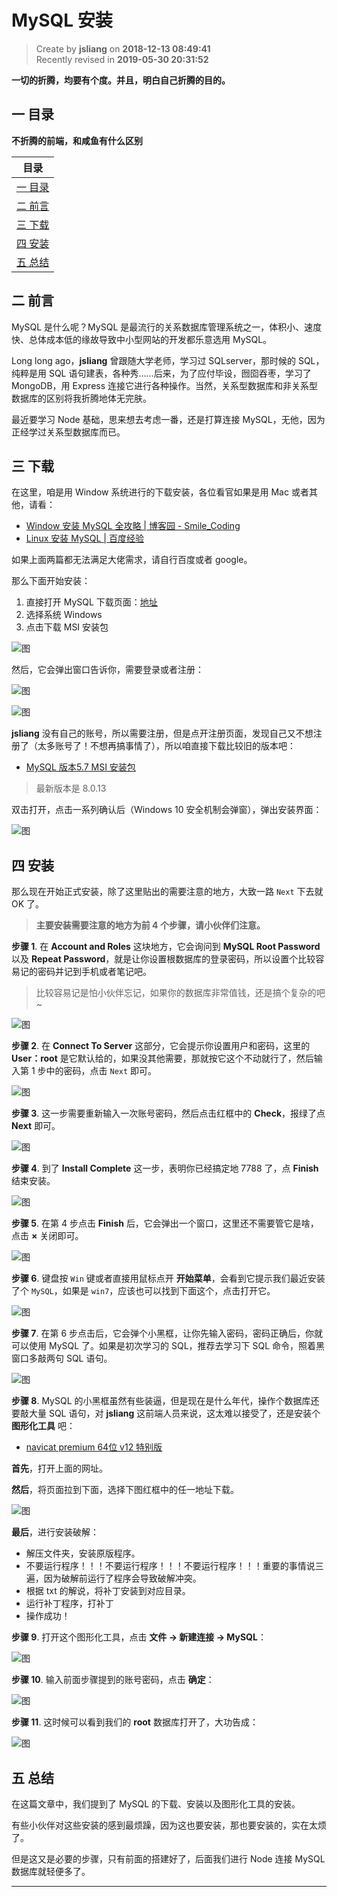 MySQL 安装
===

> Create by **jsliang** on **2018-12-13 08:49:41**  
> Recently revised in **2019-05-30 20:31:52**

**一切的折腾，均要有个度。并且，明白自己折腾的目的。**  

## <a name="chapter-one" id="chapter-one">一 目录</a>

**不折腾的前端，和咸鱼有什么区别**

| 目录 |                                                                             
| --- | 
| [一 目录](#chapter-one) | 
| [二 前言](#chapter-two) |
| [三 下载](#chapter-three) |
| [四 安装](#chapter-four) |
| [五 总结](#chapter-five) |

## <a name="chapter-two" id="chapter-two">二 前言</a>



MySQL 是什么呢？MySQL 是最流行的关系数据库管理系统之一，体积小、速度快、总体成本低的缘故导致中小型网站的开发都乐意选用 MySQL。  

Long long ago，**jsliang** 曾跟随大学老师，学习过 SQLserver，那时候的 SQL，纯粹是用 SQL 语句建表，各种秀……后来，为了应付毕设，囫囵吞枣，学习了 MongoDB，用 Express 连接它进行各种操作。当然，关系型数据库和非关系型数据库的区别将我折腾地体无完肤。  

最近要学习 Node 基础，思来想去考虑一番，还是打算连接 MySQL，无他，因为正经学过关系型数据库而已。  

## <a name="chapter-three" id="chapter-three">三 下载</a>



在这里，咱是用 Window 系统进行的下载安装，各位看官如果是用 Mac 或者其他，请看：

* [Window 安装 MySQL 全攻略 | 博客园 - Smile_Coding](https://www.cnblogs.com/ayyl/p/5978418.html)
* [Linux 安装 MySQL | 百度经验](https://jingyan.baidu.com/article/fec7a1e5f8d3201190b4e782.html)

如果上面两篇都无法满足大佬需求，请自行百度或者 google。

那么下面开始安装：

1. 直接打开 MySQL 下载页面：[地址](https://dev.mysql.com/downloads/mysql/)
2. 选择系统 Windows
3. 点击下载 MSI 安装包

![图](../../public-repertory/img/other-sql-MySQL-1.png)

然后，它会弹出窗口告诉你，需要登录或者注册：

![图](../../public-repertory/img/other-sql-MySQL-2.png)

![图](../../public-repertory/img/other-sql-MySQL-3.png)

**jsliang** 没有自己的账号，所以需要注册，但是点开注册页面，发现自己又不想注册了（太多账号了！不想再搞事情了），所以咱直接下载比较旧的版本吧：

* [MySQL 版本5.7 MSI 安装包](http://cdn.mysql.com//Downloads/MySQLInstaller/mysql-installer-community-5.7.16.0.msi)

> 最新版本是 8.0.13

双击打开，点击一系列确认后（Windows 10 安全机制会弹窗），弹出安装界面：

![图](../../public-repertory/img/other-sql-MySQL-4.png)

## <a name="chapter-four" id="chapter-four">四 安装</a>



那么现在开始正式安装，除了这里贴出的需要注意的地方，大致一路 `Next` 下去就 OK 了。

> **主要安装需要注意的地方为前 4 个步骤，请小伙伴们注意。**

**步骤 1**. 在 **Account and Roles** 这块地方，它会询问到 **MySQL Root Password** 以及 **Repeat Password**，就是让你设置根数据库的登录密码，所以设置个比较容易记的密码并记到手机或者笔记吧。

> 比较容易记是怕小伙伴忘记，如果你的数据库非常值钱，还是搞个复杂的吧~

![图](../../public-repertory/img/other-sql-MySQL-5.png)

**步骤 2**. 在 **Connect To Server** 这部分，它会提示你设置用户和密码，这里的 **User：root** 是它默认给的，如果没其他需要，那就按它这个不动就行了，然后输入第 1 步中的密码，点击 `Next` 即可。

![图](../../public-repertory/img/other-sql-MySQL-6.png)

**步骤 3**. 这一步需要重新输入一次账号密码，然后点击红框中的 **Check**，报绿了点 **Next** 即可。

![图](../../public-repertory/img/other-sql-MySQL-7.png)

**步骤 4**. 到了 **Install Complete** 这一步，表明你已经搞定地 7788 了，点 **Finish** 结束安装。

![图](../../public-repertory/img/other-sql-MySQL-8.png)

**步骤 5**. 在第 4 步点击 **Finish** 后，它会弹出一个窗口，这里还不需要管它是啥，点击 **×** 关闭即可。

![图](../../public-repertory/img/other-sql-MySQL-9.png)

**步骤 6**. 键盘按 `Win` 键或者直接用鼠标点开 **开始菜单**，会看到它提示我们最近安装了个 `MySQL`，如果是 `win7`，应该也可以找到下面这个，点击打开它。

![图](../../public-repertory/img/other-sql-MySQL-10.png)

**步骤 7**. 在第 6 步点击后，它会弹个小黑框，让你先输入密码，密码正确后，你就可以使用 MySQL 了。如果是初次学习的 SQL，推荐去学习下 SQL 命令，照着黑窗口多敲两句 SQL 语句。

![图](../../public-repertory/img/other-sql-MySQL-11.png)

**步骤 8**. MySQL 的小黑框虽然有些装逼，但是现在是什么年代，操作个数据库还要敲大量 SQL 语句，对 **jsliang** 这前端人员来说，这太难以接受了，还是安装个 **图形化工具** 吧：

* [navicat premium 64位 v12 特别版](https://www.cr173.com/soft/126934.html)

**首先**，打开上面的网址。

**然后**，将页面拉到下面，选择下图红框中的任一地址下载。

![图](../../public-repertory/img/other-sql-MySQL-12.png)

**最后**，进行安装破解：

* 解压文件夹，安装原版程序。
* 不要运行程序！！！不要运行程序！！！不要运行程序！！！重要的事情说三遍，因为破解前运行了程序会导致破解冲突。
* 根据 txt 的解说，将补丁安装到对应目录。
* 运行补丁程序，打补丁
* 操作成功！

**步骤 9**. 打开这个图形化工具，点击 **文件 -> 新建连接 -> MySQL**：

![图](../../public-repertory/img/other-sql-MySQL-13.png)

**步骤 10**.  输入前面步骤提到的账号密码，点击 **确定**：

![图](../../public-repertory/img/other-sql-MySQL-14.png)

**步骤 11**. 这时候可以看到我们的 **root** 数据库打开了，大功告成：

![图](../../public-repertory/img/other-sql-MySQL-15.png)

## <a name="chapter-five" id="chapter-five">五 总结</a>



在这篇文章中，我们提到了 MySQL 的下载、安装以及图形化工具的安装。

有些小伙伴对这些安装的感到最烦躁，因为这也要安装，那也要安装的，实在太烦了。  

但是这又是必要的步骤，只有前面的搭建好了，后面我们进行 Node 连接 MySQL 数据库就轻便多了。  

---



